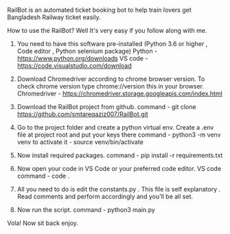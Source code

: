 RailBot is an automated ticket booking bot to help train lovers get Bangladesh Railway ticket easily.

How to use the RailBot? Well It's very easy if you follow along with me.

1. You need to have this software pre-installed (Python 3.6 or higher , Code editor , Python selenium package)
   Python - https://www.python.org/downloads
   VS code - https://code.visualstudio.com/download

2. Download Chromedriver according to chrome browser version.
   To check chrome version type chrome://version this in your browser.
   Chromedriver - https://chromedriver.storage.googleapis.com/index.html

3. Download the RailBot project from github.
   command - git clone https://github.com/smtareqaziz007/RailBot.git

4. Go to the project folder and create a python virtual env. Create a .env file at project root and put your
   keys there
   command - python3 -m venv venv
   to activate it - source venv/bin/activate

5. Now install required packages.
   command - pip install -r requirements.txt

6. Now open your code in VS Code or your preferred code editor.
   VS code command - code .

7. All you need to do is edit the constants.py . This file is self explanatory . Read comments and
   perform accordingly and you'll be all set.

8. Now run the script.
   command - python3 main.py

Vola! Now sit back enjoy.

